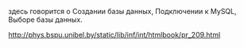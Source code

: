 здесь говорится о Создании базы данных, Подключении к MySQL, Выборе базы данных.

http://phys.bspu.unibel.by/static/lib/inf/int/htmlbook/pr_209.html